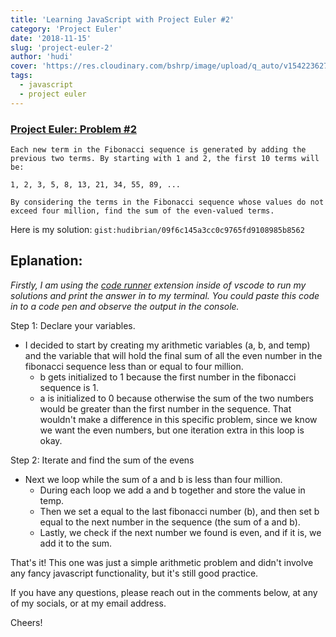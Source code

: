 ```yaml
---
title: 'Learning JavaScript with Project Euler #2'
category: 'Project Euler'
date: '2018-11-15'
slug: 'project-euler-2'
author: 'hudi'
cover: 'https://res.cloudinary.com/bshrp/image/upload/q_auto/v1542236270/bookcase-books-bookshelf-1370295_1.jpg'
tags:
  - javascript
  - project euler
---
```


### [Project Euler: Problem #2](https://projecteuler.net/problem=2)

```
Each new term in the Fibonacci sequence is generated by adding the previous two terms. By starting with 1 and 2, the first 10 terms will be:

1, 2, 3, 5, 8, 13, 21, 34, 55, 89, ...

By considering the terms in the Fibonacci sequence whose values do not exceed four million, find the sum of the even-valued terms.
```

Here is my solution:
`gist:hudibrian/09f6c145a3cc0c9765fd9108985b8562`

## Eplanation:

_Firstly, I am using the [code runner](https://marketplace.visualstudio.com/items?itemName=formulahendry.code-runner) extension inside of vscode to run my solutions and print the answer in to my terminal. You could paste this code in to a code pen and observe the output in the console._

Step 1: Declare your variables.

- I decided to start by creating my arithmetic variables (a, b, and temp) and the variable that will hold the final sum of all the even number in the fibonacci sequence less than or equal to four million.
  - b gets initialized to 1 because the first number in the fibonacci sequence is 1.
  - a is initialized to 0 because otherwise the sum of the two numbers would be greater than the first number in the sequence. That wouldn't make a difference in this specific problem, since we know we want the even numbers, but one iteration extra in this loop is okay.

Step 2: Iterate and find the sum of the evens

- Next we loop while the sum of a and b is less than four million.
  - During each loop we add a and b together and store the value in temp.
  - Then we set a equal to the last fibonacci number (b), and then set b equal to the next number in the sequence (the sum of a and b).
  - Lastly, we check if the next number we found is even, and if it is, we add it to the sum.

That's it! This one was just a simple arithmetic problem and didn't involve any fancy javascript functionality, but it's still good practice.

If you have any questions, please reach out in the comments below, at any of my socials, or at my email address.

Cheers!
